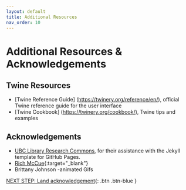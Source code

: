 ```yaml
---
layout: default
title: Additional Resources
nav_order: 10
---
```

# Additional Resources & Acknowledgements

## Twine Resources
- [Twine Reference Guide] (https://twinery.org/reference/en/), official Twine reference guide for the user interface
- [Twine Cookbook] (https://twinery.org/cookbook/), Twine tips and examples

## Acknowledgements

- [UBC Library Research Commons](https://github.com/ubc-library-rc/), for their assistance with the Jekyll template for GitHub Pages.
- [Rich McCue](https://richmccue.com/){:target="_blank"}
- Brittany Johnson -animated Gifs 

[NEXT STEP: Land acknowledgement](land-acknowledgement.html){: .btn .btn-blue }
